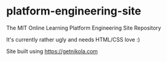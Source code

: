 # platform-engineering-site
The MIT Online Learning Platform Engineering Site Repository

It's currently rather ugly and needs HTML/CSS love :)

Site built using https://getnikola.com
